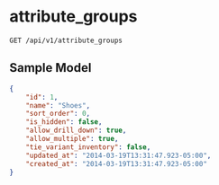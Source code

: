 attribute_groups
================

```shell
GET /api/v1/attribute_groups
```

Sample Model
------------

```json
{
	"id": 1,
	"name": "Shoes",
	"sort_order": 0,
	"is_hidden": false,
	"allow_drill_down": true,
	"allow_multiple": true,
	"tie_variant_inventory": false,
	"updated_at": "2014-03-19T13:31:47.923-05:00",
	"created_at": "2014-03-19T13:31:47.923-05:00"
}
```